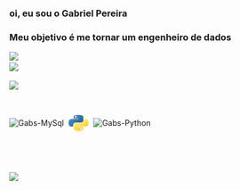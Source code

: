 ### oi, eu sou o Gabriel Pereira 
### Meu objetivo é me tornar um engenheiro de dados 

![](https://github-readme-streak-stats.herokuapp.com/?user=gabrielPnunes&theme=dracula&hide_border=false)<br/>
![](https://github-readme-stats.vercel.app/api/top-langs/?username=gabrielPnunes&theme=dracula&hide_border=false&include_all_commits=true&count_private=true&layout=compact)

<div>
    <img src = https://img.shields.io/badge/LinkedIn-0077B5?style=for-the-badge&logo=linkedin&logoColor=white>
</div>

#

<div style="display= inline_block">
  <img align="center" alt="Gabs-MySql" height="63" width="65" src="https://cdn.jsdelivr.net/gh/devicons/devicon/icons/mysql/mysql-original-wordmark.svg">
  <img align="center" alt="Gabs-Python" height="35" width="45" src="https://raw.githubusercontent.com/devicons/devicon/master/icons/python/python-original.svg">  
  <img align="center" alt="Gabs-Python" height="38" src="https://cdn.jsdelivr.net/gh/devicons/devicon@latest/icons/jupyter/jupyter-original-wordmark.svg" />    
</div>

#

<br/>

![](https://github-profile-trophy.vercel.app/?username=gabrielPnunes&theme=dracula&no-frame=false&no-bg=false&margin-w=4)
